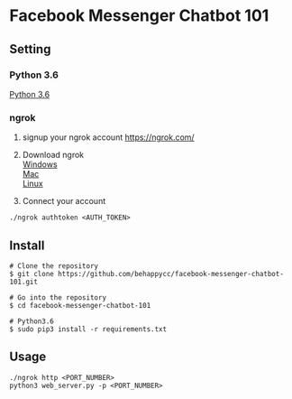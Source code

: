 # Facebook Messenger Chatbot 101
## Setting
### Python 3.6
[Python 3.6](https://www.python.org/downloads/)

### ngrok
1. signup your ngrok account
https://ngrok.com/

2. Download ngrok  
[Windows](https://bin.equinox.io/c/4VmDzA7iaHb/ngrok-stable-windows-amd64.zip)  
[Mac](https://bin.equinox.io/c/4VmDzA7iaHb/ngrok-stable-darwin-amd64.zip)  
[Linux](https://bin.equinox.io/c/4VmDzA7iaHb/ngrok-stable-linux-amd64.zip) 

3. Connect your account
```
./ngrok authtoken <AUTH_TOKEN>
```

## Install
```
# Clone the repository
$ git clone https://github.com/behappycc/facebook-messenger-chatbot-101.git

# Go into the repository
$ cd facebook-messenger-chatbot-101

# Python3.6
$ sudo pip3 install -r requirements.txt
```

## Usage
```
./ngrok http <PORT_NUMBER>
python3 web_server.py -p <PORT_NUMBER>
```
